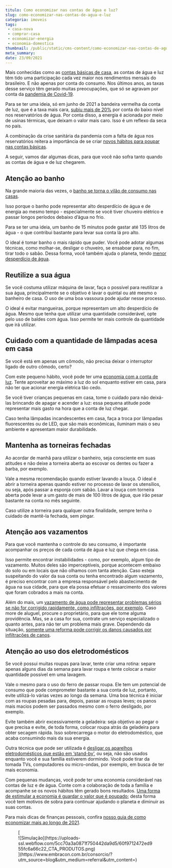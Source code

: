 ```yaml
---
titulo: Como economizar nas contas de água e luz?
slug: como-economizar-nas-contas-de-agua-e-luz
categoria: imoveis
tags:
 - casa-nova
 - comprar-casa
 - economizar-energia
 - economia-domestica
thumbnail: /public/static/cms-content/como-economizar-nas-contas-de-agua-e-luz.jpg
meta_summary: 
date: 23/09/2021
---
```

Mais conhecidas como as [contas básicas de casa](https://www.embracon.com.br/blog/como-economizar-nas-contas-de-casa-em-tempos-de-crise-economica), as contas de água e luz têm tido uma participação cada vez maior nos rendimentos mensais do brasileiro. E não apenas por conta do consumo. Nos últimos anos, as taxas desse serviço têm gerado muitas preocupações, que só se agravam por conta da [pandemia de Covid-19](https://www.embracon.com.br/blog/como-economizar-nas-contas-de-casa-em-tempos-de-crise-economica).

Para se ter uma ideia, só em junho de 2021 a bandeira vermelha da conta de luz, que é a taxa mais cara, [subiu mais de 20%](https://www1.folha.uol.com.br/mercado/2021/06/conta-de-luz-deve-subir-com-reajuste-acima-de-20-na-bandeira-vermelha.shtml) por conta do baixo nível nos reservatórios de água. Por conta disso, a energia é acionada por meio de usinas térmicas, que deixam o valor mais caro. Isso é um reflexo da seca no país.

A combinação da crise sanitária da pandemia com a falta de água nos reservatórios reitera a importância de se criar [novos hábitos para poupar nas contas básicas](https://www.embracon.com.br/blog/como-guardar-dinheiro-em-tempos-de-pandemia).

A seguir, vamos dar algumas dicas, para que você não sofra tanto quando as contas de água e de luz chegarem.

Atenção ao banho 
-----------------

Na grande maioria das vezes, o [banho se torna o vilão de consumo nas casas](https://www.embracon.com.br/blog/como-economizar-nos-principais-gastos-da-vida).

Isso porque o banho pode representar alto desperdício de água e de energia ao mesmo tempo - especialmente se você tiver chuveiro elétrico e passar longos períodos debaixo d’água no frio.

Para se ter uma ideia, um banho de 15 minutos pode gastar até 135 litros de água - o que contribui bastante para levar sua conta lá pro alto.

O ideal é tomar banho o mais rápido que puder. Você pode adotar algumas técnicas, como molhar-se, desligar o chuveiro, se ensaboar para, no fim, tirar todo o sabão. Dessa forma, você também ajuda o planeta, tendo [menor desperdício de água](https://www.embracon.com.br/blog/10-principais-dicas-para-transformar-sua-residencia-em-uma-casa-sustentavel).

Reutilize a sua água 
---------------------

Se você costuma utilizar máquina de lavar, faça o possível para reutilizar a sua água, principalmente se o objetivo é lavar o quintal ou até mesmo o banheiro de casa. O uso de uma boa vassoura pode ajudar nesse processo.

O ideal é evitar mangueiras, porque representam um alto desperdício de água. Mesmo que tenha que utilizar uma quantidade considerável, opte pelo uso de baldes com água. Isso permite ter mais controle da quantidade que irá utilizar.

Cuidado com a quantidade de lâmpadas acesa em casa 
---------------------------------------------------

Se você está em apenas um cômodo, não precisa deixar o interruptor ligado de outro cômodo, certo?

Com este pequeno hábito, você pode ter uma [economia com a conta de luz](https://www.embracon.com.br/blog/5-dicas-indispensaveis-para-voce-economizar-energia-eletrica). Tente aproveitar ao máximo a luz do sol enquanto estiver em casa, para não ter que acionar energia elétrica tão cedo.

Se você tiver crianças pequenas em casa, tome o cuidado para não deixá-las brincando de apagar e acender a luz: essa pequena atitude pode representar mais gasto na hora que a conta de luz chegar.

Caso tenha lâmpadas incandescentes em casa, faça a troca por lâmpadas fluorescentes ou de LED, que são mais econômicas, iluminam mais o seu ambiente e apresentam maior durabilidade.

Mantenha as torneiras fechadas 
-------------------------------

Ao acordar de manhã para utilizar o banheiro, seja consciente em suas atitudes e não deixe a torneira aberta ao escovar os dentes ou fazer a barba, por exemplo.

Vale a mesma recomendação quando estiver lavando a louça. O ideal é abrir a torneira apenas quando estiver no processo de lavar os utensílios, ou seja, após passar a esponja com sabão. Lavar a louça com torneira aberta pode levar a um gasto de mais de 100 litros de água, que irão pesar bastante na conta no mês seguinte.

Caso utilize a torneira para qualquer outra finalidade, sempre tenha o cuidado de mantê-la fechada, sem pingar.

Atenção aos vazamentos 
-----------------------

Para que você mantenha o controle do seu consumo, é importante acompanhar os preços de cada conta de água e luz que chega em casa.

Isso permite encontrar instabilidades - como, por exemplo, algum tipo de vazamento. Muitos deles são imperceptíveis, porque acontecem embaixo do solo ou em locais que não olhamos com tanta atenção. Caso esteja suspeitando do valor da sua conta ou tenha encontrado algum vazamento, é preciso encontrar com a empresa responsável pelo abastecimento de água na sua cidade, para que ela possa efetuar o ressarcimento dos valores que foram cobrados a mais na conta.

Além do mais, um [vazamento de água pode representar problemas sérios se não for corrigido rapidamente, como infiltrações, por exemplo](https://www.embracon.com.br/blog/saiba-o-que-fazer-para-evitar-infiltracao-na-sua-casa). Caso more de aluguel, procure o proprietário, para que ele tome alguma providência. Mas, se a casa for sua, contrate um serviço especializado o quanto antes, para não ter um problema mais grave. Dependendo da situação, [somente uma reforma pode corrigir os danos causados por infiltrações de canos](https://www.embracon.com.br/blog/manutencao-da-casa-como-realizar-e-qual-a-sua-importancia).

Atenção ao uso dos eletrodomésticos 
------------------------------------

Se você possui muitas roupas para lavar, tente criar uma rotina: separe apenas alguns dias da semana para lavar roupa e tente colocar a maior quantidade possível em uma lavagem.

Vale o mesmo para o uso do ferro de passar roupa. Ele tem um potencial de consumo que pode comprometer bastante a sua conta de luz, portanto, evite utilizá-lo várias vezes ao longo da semana. Uma boa técnica é iniciar com as roupas pesadas para, depois, passar as roupas leves; os panos mais macios podem ser passados mesmo com o ferro desligado, por exemplo.

Evite também abrir excessivamente a geladeira: seja objetivo ao pegar o que precisa e evite, de toda forma, colocar roupa atrás da geladeira para obter secagem rápida. Isso sobrecarrega o motor do eletrodoméstico, que acaba consumindo mais da sua energia.

Outra técnica que pode ser utilizada é [desligar os aparelhos eletrodomésticos que estão em ‘stand-by’](https://www.embracon.com.br/blog/dicas-para-comprar-eletrodomesticos-para-a-casa-nova), ou seja, não são usados enquanto você e sua família estiverem dormindo. Você pode tirar da tomada TVs, computadores ou micro-ondas, por exemplo, em busca de ter mais economia.

Com pequenas mudanças, você pode ter uma economia considerável nas contas de luz e de água. Conte com a colaboração de toda a família e acompanhe se os novos hábitos têm gerado bons resultados. [Uma forma de estimular a economia é guardar o valor que é poupado](https://www.embracon.com.br/blog/guia-definitivo-de-como-comecar-a-poupar); desta forma você tem motivos de sobra para continuar ajudando o planeta e diminuir as suas contas.

Para mais dicas de finanças pessoais, confira [nosso guia de como economizar mais ao longo de 2021](https://www.embracon.com.br/blog/como-planejar-se-financeiramente-para-comecar-a-conquistar-seus-objetivos-em-2021).

<figure class="w-richtext-figure-type-image w-richtext-align-center">[<div>![Simulação](https://uploads-ssl.webflow.com/5cc70a3a0871f750442da9d5/60f9712472ed955fc6a66c22_CTA_PRODUTOS.png)</div>](https://www.embracon.com.br/consorcio/?utm_source=blog&utm_medium=referral&utm_content=)</figure>
